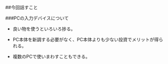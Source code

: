 ##今回話すこと

###PCの入力デバイスについて

- 良い物を使うといろいろ捗る。

- PC本体を新調する必要がなく、PC本体よりも少ない投資でメリットが得られる。

- 複数のPCで使いまわすこともできる。

